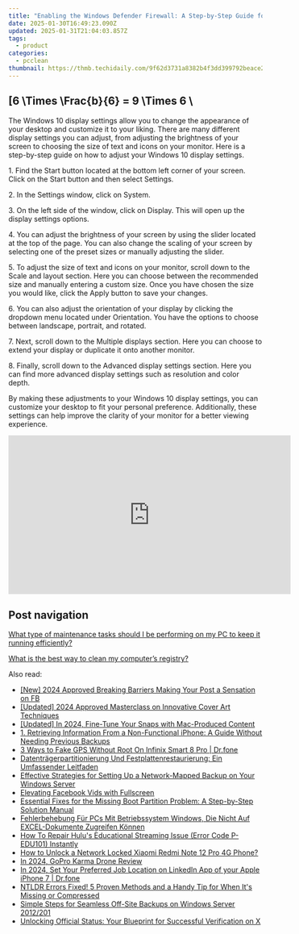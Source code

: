 ```yaml
---
title: "Enabling the Windows Defender Firewall: A Step-by-Step Guide for Windows 11 - YL Computing"
date: 2025-01-30T16:49:23.090Z
updated: 2025-01-31T21:04:03.857Z
tags:
  - product
categories:
  - pcclean
thumbnail: https://thmb.techidaily.com/9f62d3731a8382b4f3dd399792beace27de12660de659b232891d22eb2e884d9.jpg
---
```


## \[6 \Times \Frac{b}{6} = 9 \Times 6 \

The Windows 10 display settings allow you to change the appearance of your desktop and customize it to your liking. There are many different display settings you can adjust, from adjusting the brightness of your screen to choosing the size of text and icons on your monitor. Here is a step-by-step guide on how to adjust your Windows 10 display settings. 

1\. Find the Start button located at the bottom left corner of your screen. Click on the Start button and then select Settings.

2\. In the Settings window, click on System.

3\. On the left side of the window, click on Display. This will open up the display settings options. 

4\. You can adjust the brightness of your screen by using the slider located at the top of the page. You can also change the scaling of your screen by selecting one of the preset sizes or manually adjusting the slider.

5\. To adjust the size of text and icons on your monitor, scroll down to the Scale and layout section. Here you can choose between the recommended size and manually entering a custom size. Once you have chosen the size you would like, click the Apply button to save your changes.

6\. You can also adjust the orientation of your display by clicking the dropdown menu located under Orientation. You have the options to choose between landscape, portrait, and rotated.

7\. Next, scroll down to the Multiple displays section. Here you can choose to extend your display or duplicate it onto another monitor.

8\. Finally, scroll down to the Advanced display settings section. Here you can find more advanced display settings such as resolution and color depth. 

By making these adjustments to your Windows 10 display settings, you can customize your desktop to fit your personal preference. Additionally, these settings can help improve the clarity of your monitor for a better viewing experience.

<!-- affiliate ads begin -->
<iframe width="560" height="315" src="https://www.youtube.com/embed/FLlUft1ZxI0?si=pBd5QdHEE27qsNlN" title="YouTube video player" frameborder="0" allow="accelerometer; autoplay; clipboard-write; encrypted-media; gyroscope; picture-in-picture; web-share" referrerpolicy="strict-origin-when-cross-origin" allowfullscreen></iframe>
<!-- affiliate ads end -->

## Post navigation

[What type of maintenance tasks should I be performing on my PC to keep it running efficiently?](https://tools.techidaily.com/pcclean/products/)

[What is the best way to clean my computer’s registry?](https://tools.techidaily.com/pcclean/products/)

<ins class="adsbygoogle"
     style="display:block"
     data-ad-format="autorelaxed"
     data-ad-client="ca-pub-7571918770474297"
     data-ad-slot="1223367746"></ins>

<ins class="adsbygoogle"
     style="display:block"
     data-ad-client="ca-pub-7571918770474297"
     data-ad-slot="8358498916"
     data-ad-format="auto"
     data-full-width-responsive="true"></ins>

<span class="atpl-alsoreadstyle">Also read:</span>
<div><ul>
<li><a href="https://facebook-clips.techidaily.com/new-2024-approved-breaking-barriers-making-your-post-a-sensation-on-fb/"><u>[New] 2024 Approved Breaking Barriers Making Your Post a Sensation on FB</u></a></li>
<li><a href="https://article-files.techidaily.com/updated-2024-approved-masterclass-on-innovative-cover-art-techniques/"><u>[Updated] 2024 Approved Masterclass on Innovative Cover Art Techniques</u></a></li>
<li><a href="https://snapchat-videos.techidaily.com/updated-in-2024-fine-tune-your-snaps-with-mac-produced-content/"><u>[Updated] In 2024, Fine-Tune Your Snaps with Mac-Produced Content</u></a></li>
<li><a href="https://discover-bits.techidaily.com/1-retrieving-information-from-a-non-functional-iphone-a-guide-without-needing-previous-backups/"><u>1. Retrieving Information From a Non-Functional iPhone: A Guide Without Needing Previous Backups</u></a></li>
<li><a href="https://location-fake.techidaily.com/3-ways-to-fake-gps-without-root-on-infinix-smart-8-pro-drfone-by-drfone-virtual-android/"><u>3 Ways to Fake GPS Without Root On Infinix Smart 8 Pro | Dr.fone</u></a></li>
<li><a href="https://discover-bits.techidaily.com/datentragerpartitionierung-und-festplattenrestaurierung-ein-umfassender-leitfaden/"><u>Datenträgerpartitionierung Und Festplattenrestaurierung: Ein Umfassender Leitfaden</u></a></li>
<li><a href="https://discover-bits.techidaily.com/effective-strategies-for-setting-up-a-network-mapped-backup-on-your-windows-server/"><u>Effective Strategies for Setting Up a Network-Mapped Backup on Your Windows Server</u></a></li>
<li><a href="https://facebook-video-content.techidaily.com/elevating-facebook-vids-with-fullscreen/"><u>Elevating Facebook Vids with Fullscreen</u></a></li>
<li><a href="https://discover-bits.techidaily.com/essential-fixes-for-the-missing-boot-partition-problem-a-step-by-step-solution-manual/"><u>Essential Fixes for the Missing Boot Partition Problem: A Step-by-Step Solution Manual</u></a></li>
<li><a href="https://discover-bits.techidaily.com/fehlerbehebung-fur-pcs-mit-betriebssystem-windows-die-nicht-auf-excel-dokumente-zugreifen-konnen/"><u>Fehlerbehebung Für PCs Mit Betriebssystem Windows, Die Nicht Auf EXCEL-Dokumente Zugreifen Können</u></a></li>
<li><a href="https://discover-bits.techidaily.com/how-to-repair-hulus-educational-streaming-issue-error-code-p-edu101-instantly/"><u>How To Repair Hulu's Educational Streaming Issue (Error Code P-EDU101) Instantly</u></a></li>
<li><a href="https://unlock-android.techidaily.com/how-to-unlock-a-network-locked-xiaomi-redmi-note-12-pro-4g-phone-by-drfone-android/"><u>How to Unlock a Network Locked Xiaomi Redmi Note 12 Pro 4G Phone?</u></a></li>
<li><a href="https://some-techniques.techidaily.com/in-2024-gopro-karma-drone-review/"><u>In 2024, GoPro Karma Drone Review</u></a></li>
<li><a href="https://location-social.techidaily.com/in-2024-set-your-preferred-job-location-on-linkedin-app-of-your-apple-iphone-7-drfone-by-drfone-virtual-ios/"><u>In 2024, Set Your Preferred Job Location on LinkedIn App of your Apple iPhone 7 | Dr.fone</u></a></li>
<li><a href="https://discover-bits.techidaily.com/ntldr-errors-fixed-5-proven-methods-and-a-handy-tip-for-when-its-missing-or-compressed/"><u>NTLDR Errors Fixed! 5 Proven Methods and a Handy Tip for When It's Missing or Compressed</u></a></li>
<li><a href="https://discover-bits.techidaily.com/simple-steps-for-seamless-off-site-backups-on-windows-server-2012201/"><u>Simple Steps for Seamless Off-Site Backups on Windows Server 2012/201</u></a></li>
<li><a href="https://techno-recovery.techidaily.com/unlocking-official-status-your-blueprint-for-successful-verification-on-x/"><u>Unlocking Official Status: Your Blueprint for Successful Verification on X</u></a></li>
</ul></div>


